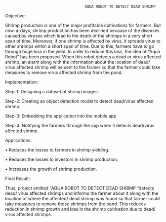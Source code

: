                                         AQUA ROBOT TO DETECT DEAD SHRIMP

Objective:

Shrimp production is one of the major profitable cultivations for farmers. But now-a-days, shrimp production has been declined because of the diseases caused by viruses which lead to the death of the shrimps in a very short span of time. Moreover, if one shrimp is affected by virus, it spreads virus to other shrimps within a short span of time. Due to this, farmers have to go through huge loss in the yield. 
In order to reduce this loss, the idea of “Aqua Robot” has been proposed. When this robot detects a dead or virus affected shrimp, an alarm along with the information about the location of dead/ virus affected shrimp will be sent to the farmer so that the farmer could take measures to remove virus affected shrimp from the pond.

Implementation:

Step-1: Designing a dataset of shrimp images.

Step-2: Creating an object detection model to detect dead/virus affected shrimp.

Step-3: Embedding the application into the mobile app.

Step-4: Notifying the farmers through the app when it detects dead/virus affected shrimp.


Applications:

•	Reduces the losses to farmers in shrimp yielding.

•	Reduces the losses to investors in shrimp production.

•	Increases the growth of shrimp production.

Final Result:

Thus, project entitled “AQUA ROBOT TO DETECT DEAD SHRIMP “detects dead/ virus affected shrimps and informs the farmer about it along with the location of where the affected/ dead shrimp was found so that farmer could take measures to remove those shrimps from the pond. This reduces reduction in shrimp growth and loss in the shrimp cultivation due to dead/ virus affected shrimps.

